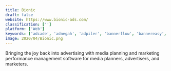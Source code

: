 ```yaml
---
title: Bionic
draft: false 
website: https://www.bionic-ads.com/
classification: ['']
platform: ['Web']
keywords: ['adcade', 'adnegah', 'adpiler', 'bannerflow', 'bannereasy', 'bannernow', 'bannersnack', 'bannerwise', 'cadreon', 'databerries', 'galdly', 'gumgum', 'inskin_media', 'linkedin_display_ads', 'midroll', 'sellpoints', 'sociomantic', 'steepto', 'trusignal', 'yahoo', 'yieldbot']
image: 2020/04/Bionic.png
---
```

Bringing the joy back into advertising with media planning and marketing performance management software for media planners, advertisers, and marketers.